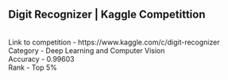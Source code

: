<h2>Digit Recognizer | Kaggle Competittion</h2>
  <br>
  Link to competition - https://www.kaggle.com/c/digit-recognizer
  <br>  
  Category - Deep Learning and Computer Vision
  <br>
  Accuracy - 0.99603
  <br>
  Rank - Top 5%
